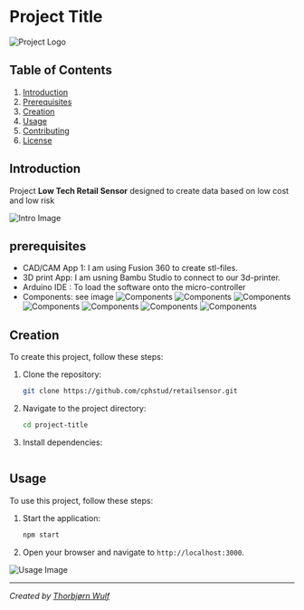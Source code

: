 # Project Title

![Project Logo](./images/fogsensor.png)
## Table of Contents
1. [Introduction](#introduction)
2. [Prerequisites](#prerequisites)
3. [Creation](#installation)
4. [Usage](#usage)
5. [Contributing](#contributing)
6. [License](#license)

## Introduction
Project **Low Tech Retail Sensor** designed to create data based on low cost and low risk

![Intro Image](./images/fogsensor.png)

## prerequisites
- CAD/CAM App 1: I am using Fusion 360 to create stl-files.
- 3D print App: I am usning Bambu Studio to connect to our 3d-printer.
- Arduino IDE : To load the software onto the micro-controller
- Components: see image
![Components](./images/total-II.jpg)
![Components](./images/arduino.jpg)
![Components](./images/sdclock.jpg)
![Components](./images/hcsensor.png)
![Components](./images/fusion.jpg)
![Components](./images/bambu.jpg)
![Components](./images/box-II.jpg)

## Creation
To create this project, follow these steps:

1. Clone the repository:
    ```sh
    git clone https://github.com/cphstud/retailsensor.git
    ```
2. Navigate to the project directory:
    ```sh
    cd project-title
    ```
3. Install dependencies:
    ```sh
    ```

## Usage
To use this project, follow these steps:

1. Start the application:
    ```sh
    npm start
    ```
2. Open your browser and navigate to `http://localhost:3000`.

![Usage Image](https://via.placeholder.com/800x400)


---

*Created by [Thorbjørn Wulf](https://github.com/cphstud)*

